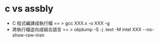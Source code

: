 # c vs assbly
- C 程式編譯成執行檔  == > gcc XXX.x -o XXX -g
- 將執行檔逆向成組合語言 == > objdump -S -j .text -M intel XXX --no-show-raw-insn
